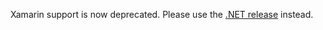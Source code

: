 Xamarin support is now deprecated. Please use the [.NET release](https://www.nuget.org/packages/CobrowseIO.DotNet) instead. 
